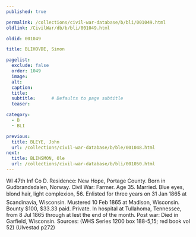 ```yaml
---
published: true

permalink: /collections/civil-war-database/b/bli/001049.html
oldlink: /CivilWar/db/b/bli/001049.html

oldid: 001049

title: BLIHOVDE, Simon

pagelist:
  exclude: false
  order: 1049
  image: 
  alt:
  caption:
  title:
  subtitle:      # Defaults to page subtitle
  teaser:

category: 
  - B 
  - BLI

previous:
  title: BLEYE, John
  url: /collections/civil-war-database/b/ble/001048.html  
next:
  title: BLINSMON, Ole
  url: /collections/civil-war-database/b/bli/001050.html   
---
```

WI 47th Inf Co D. Residence: New Hope, Portage County. Born in Gudbrandsdalen, Norway. Civil War: Farmer. Age 35. Married. Blue eyes, blond hair, light complexion, 5&#146;6&#148;. Enlisted for three years on 31 Jan 1865 at Scandinavia, Wisconsin. Mustered 10 Feb 1865 at Madison, Wisconsin. Bounty $100, $33.33 paid. Private. In hospital at Tullahoma, Tennessee, from 8 Jul 1865 through at lest the end of the month. Post war: Died in Garfield, Wisconsin. Sources: (WHS Series 1200 box 188-5,15; red book vol 52) (Ulvestad p272)